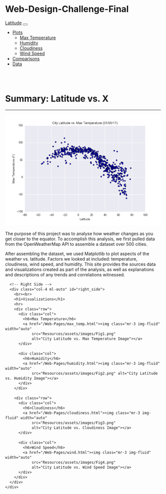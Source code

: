 # Web-Design-Challenge-Final
<!DOCTYPE html>
<html lang="en">

<head>
  <meta charset="UTF-8">
  <link href="https://cdn.jsdelivr.net/npm/bootstrap@5.1.3/dist/css/bootstrap.min.css" rel="stylesheet"
    integrity="sha384-1BmE4kWBq78iYhFldvKuhfTAU6auU8tT94WrHftjDbrCEXSU1oBoqyl2QvZ6jIW3" crossorigin="anonymous">
  <link rel="stylesheet" href="/Web-Pages/style.css">
  <meta http-equiv="X-UA-Compatible" content="IE=edge">
  <meta name="viewport" content="width=device-width, initial-scale=1.0">
  <title>Home Page</title>
</head>

<body>
  <!-- Create Navbar -->
  <nav class="navbar navbar-expand-lg navbar-light bg-light" id="navbar-box">
    <div class="container-fluid">
      <a class="navbar-brand" href="index.html">Latitude</a>
      <button class="navbar-toggler" type="button" data-bs-toggle="collapse" data-bs-target="#navbarNavDropdown"
        aria-controls="navbarNavDropdown" aria-expanded="false" aria-label="Toggle navigation">
        <span class="navbar-toggler-icon"></span>
      </button>
      <div class="collapse navbar-collapse" id="navbarNavDropdown">
        <ul class="navbar-nav">
          <li class="nav-item dropdown">
            <a class="nav-link dropdown-toggle" href="#" id="navbarDropdownMenuLink" role="button"
              data-bs-toggle="dropdown" aria-expanded="false">Plots</a>
            <ul class="dropdown-menu" aria-labelledby="navbarDropdownMenuLink">
              <li><a class="dropdown-item" href="/Web-Pages/max_temp.html">Max Temperature</a></li>
              <li><a class="dropdown-item" href="/Web-Pages/humidity.html">Humidity</a></li>
              <li><a class="dropdown-item" href="/Web-Pages/cloudiness.html">Cloudiness</a></li>
              <li><a class="dropdown-item" href="/Web-Pages/wind.html">Wind Speed</a></li>
            </ul>
          </li>
          <li class="nav-item">
            <a class="nav-link" href="/Web-Pages/comparison.html">Comparisons</a>
          </li>
          <li class="nav-item">
            <a class="nav-link" href="/Web-Pages/data.html">Data</a>
          </li>
        </ul>
      </div>
    </div>
  </nav>

  <div class="container">
    <!-- Left Side -->
    <div class="row">
      <div class="col-8" id="left_side">
        <br><br>
        <h1>Summary: Latitude vs. X</h1>
        <hr>
        <div class="row">
          <img class="mr-3 img-fluid" style="width:auto; height:360px;" src="Resources/assets/images/Fig1.png"
            alt=" City Latitude vs. Max Temperature">
          <div class="col">
            <p>The purpose of this project was to analyse how weather changes as you get closer to the equator. To
              accomplish this analysis, we first pulled data from the OpenWeatherMap API to assemble a dataset over 500
              cities.</p>
          </div>
          <p>After assembling the dataset, we used Matplotlib to plot aspects of the weather vs. latitude.
            Factors we looked at included: temperature, cloudiness, wind speed, and humidity. This site provides the
            sources data and visualizations created as part of the analysis, as well as explanations and descriptions of
            any trends and correlations witnessed.</p>
        </div>
      </div>

      <!-- Right Side -->
      <div class="col-4 ml-auto" id="right_side">
        <br><br>
        <h1>Visualizations</h1>
        <hr>
        <div class="row">
          <div class="col">
            <h6>Max Temperature</h6>
            <a href="/Web-Pages/max_temp.html"><img class="mr-3 img-fluid" width="auto"
                src="Resources/assets/images/Fig1.png"
                alt="City Latitude vs. Max Temperature Image"></a>
          </div>

          <div class="col">
            <h6>Humidity</h6>
            <a href="/Web-Pages/humidity.html"><img class="mr-3 img-fluid" width="auto"
                src="Resources/assets/images/Fig2.png" alt="City Latitude vs. Humidity Image"></a>
          </div>
        </div>

        <div class="row">
          <div class="col">
            <h6>Cloudiness</h6>
            <a href="/Web-Pages/cloudiness.html"><img class="mr-3 img-fluid" width="auto"
                src="Resources/assets/images/Fig3.png"
                alt="City Latitude vs. Cloudiness Image"></a>
          </div>

          <div class="col">
            <h6>Wind Speed</h6>
            <a href="/Web-Pages/wind.html"><img class="mr-3 img-fluid" width="auto"
                src="Resources/assets/images/Fig4.png"
                alt="City Latitude vs. Wind Speed Image"></a>
          </div>
        </div>
      </div>
    </div>
  </div>
  </div>

  <script src="https://cdn.jsdelivr.net/npm/bootstrap@5.1.3/dist/js/bootstrap.bundle.min.js"
    integrity="sha384-ka7Sk0Gln4gmtz2MlQnikT1wXgYsOg+OMhuP+IlRH9sENBO0LRn5q+8nbTov4+1p"
    crossorigin="anonymous"></script>
</body>

</html>
